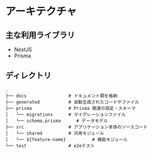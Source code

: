 # アーキテクチャ

## 主な利用ライブラリ

- NestJS
- Prisma

## ディレクトリ

```
.
├── docs                # ドキュメント類を格納
├── generated           # 自動生成されたコードやファイル
├── prisma              # Prisma 関連の設定・スキーマ
│   └── migrations      # マイグレーションファイル
│   └── schema.prisma      # データモデル
├── src                 # アプリケーション本体のソースコード
│   └── shared          # 汎用モジュール
│   └── ${feature-name}          # 機能モジュール
└── test                # e2eテスト
```
